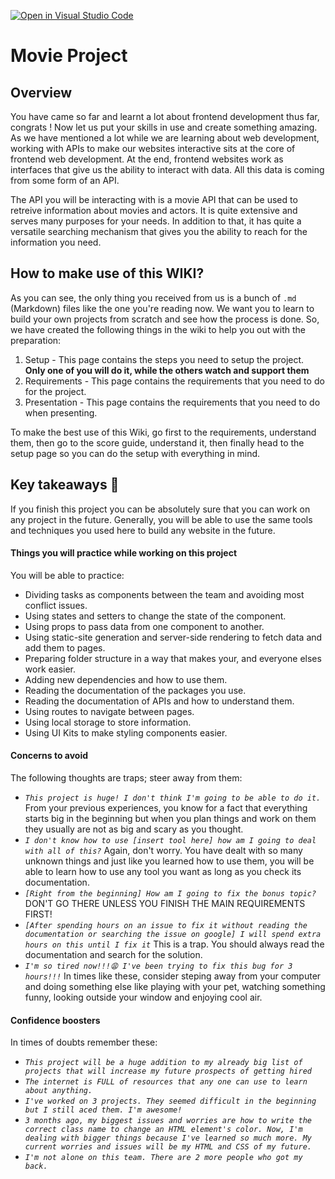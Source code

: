 [![Open in Visual Studio Code](https://classroom.github.com/assets/open-in-vscode-718a45dd9cf7e7f842a935f5ebbe5719a5e09af4491e668f4dbf3b35d5cca122.svg)](https://classroom.github.com/online_ide?assignment_repo_id=13049170&assignment_repo_type=AssignmentRepo)
# Movie Project

## Overview
You have came so far and learnt a lot about frontend development thus far, congrats ! Now let us put your skills in use and create something amazing. As we have mentioned a lot while we are learning about web development, working with APIs to make our websites interactive sits at the core of frontend web development. 
At the end, frontend websites work as interfaces that give us the ability to interact with data. All this data is coming from some form of an API.

The API you will be interacting with is a movie API that can be used to retreive information about movies and actors. It is quite extensive and serves many purposes for your needs. In addition to that, it has quite a versatile searching mechanism that gives you the ability to reach for the information you need.

## How to make use of this WIKI?

As you can see, the only thing you received from us is a bunch of `.md` (Markdown) files like the one you're reading now. We want you to learn to build your own projects from scratch and see how the process is done. So, we have created the following things in the wiki to help you out with the preparation:

1. Setup - This page contains the steps you need to setup the project. **Only one of you will do it, while the others watch and support them**
2. Requirements - This page contains the requirements that you need to do for the project.
3. Presentation - This page contains the requirements that you need to do when presenting.

To make the best use of this Wiki, go first to the requirements, understand them, then go to the score guide, understand it, then finally head to the setup page so you can do the setup with everything in mind.

## Key takeaways 🎉

If you finish this project you can be absolutely sure that you can work on any project in the future. Generally, you will be able to use the same tools and techniques you used here to build any website in the future.

#### Things you will practice while working on this project

You will be able to practice:

- Dividing tasks as components between the team and avoiding most conflict issues.
- Using states and setters to change the state of the component.
- Using props to pass data from one component to another.
- Using static-site generation and server-side rendering to fetch data and add them to pages.
- Preparing folder structure in a way that makes your, and everyone elses work easier.
- Adding new dependencies and how to use them.
- Reading the documentation of the packages you use.
- Reading the documentation of APIs and how to understand them.
- Using routes to navigate between pages.
- Using local storage to store information.
- Using UI Kits to make styling components easier.

#### Concerns to avoid

The following thoughts are traps; steer away from them:

- *`This project is huge! I don't think I'm going to be able to do it.`* From your previous experiences, you know for a fact that everything starts big in the beginning but when you plan things and work on them they usually are not as big and scary as you thought.
- *`I don't know how to use [insert tool here] how am I going to deal with all of this?`* Again, don't worry. You have dealt with so many unknown things and just like you learned how to use them, you will be able to learn how to use any tool you want as long as you check its documentation.
- *`[Right from the beginning] How am I going to fix the bonus topic?`* DON'T GO THERE UNLESS YOU FINISH THE MAIN REQUIREMENTS FIRST!
- *`[After spending hours on an issue to fix it without reading the documentation or searching the issue on google] I will spend extra hours on this until I fix it`* This is a trap. You should always read the documentation and search for the solution.
- *`I'm so tired now!!!😩 I've been trying to fix this bug for 3 hours!!!`* In times like these, consider steping away from your computer and doing something else like playing with your pet, watching something funny, looking outside your window and enjoying cool air.

#### Confidence boosters

In times of doubts remember these:

- *`This project will be a huge addition to my already big list of projects that will increase my future prospects of getting hired`*
- *`The internet is FULL of resources that any one can use to learn about anything.`*
- *`I've worked on 3 projects. They seemed difficult in the beginning but I still aced them. I'm awesome!`*
- *`3 months ago, my biggest issues and worries are how to write the correct class name to change an HTML element's color. Now, I'm dealing with bigger things because I've learned so much more. My current worries and issues will be my HTML and CSS of my future.`*
- *`I'm not alone on this team. There are 2 more people who got my back.`*
